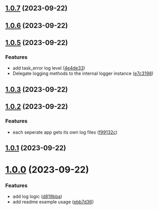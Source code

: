 ## [1.0.7](https://github.com/Chia-Network/core-registry-logger/compare/1.0.6...1.0.7) (2023-09-22)



## [1.0.6](https://github.com/Chia-Network/core-registry-logger/compare/1.0.5...1.0.6) (2023-09-22)



## [1.0.5](https://github.com/Chia-Network/core-registry-logger/compare/1.0.3...1.0.5) (2023-09-22)


### Features

* add task_error log level ([4e4de33](https://github.com/Chia-Network/core-registry-logger/commit/4e4de33f4bbd0f7a6b24dd1f28ab18d2b2aafda0))
* Delegate logging methods to the internal logger instance ([e7c3198](https://github.com/Chia-Network/core-registry-logger/commit/e7c31981c249d442dde4212d0979ded41671b27f))



## [1.0.3](https://github.com/Chia-Network/core-registry-logger/compare/1.0.2...1.0.3) (2023-09-22)



## [1.0.2](https://github.com/Chia-Network/core-registry-logger/compare/1.0.1...1.0.2) (2023-09-22)


### Features

* each seperate app gets its own log files ([f99132c](https://github.com/Chia-Network/core-registry-logger/commit/f99132cd1fb339227de546b3f0bbbde64b0e4ea4))



## [1.0.1](https://github.com/Chia-Network/core-registry-logger/compare/1.0.0...1.0.1) (2023-09-22)



# [1.0.0](https://github.com/Chia-Network/core-registry-logger/compare/d819bba155d4018c12bbf72d120bebdf9931c81e...1.0.0) (2023-09-22)


### Features

* add log logic ([d819bba](https://github.com/Chia-Network/core-registry-logger/commit/d819bba155d4018c12bbf72d120bebdf9931c81e))
* add readme example usage ([ebb7d36](https://github.com/Chia-Network/core-registry-logger/commit/ebb7d36201f8d9643af0896162516dabf0ce3d13))




